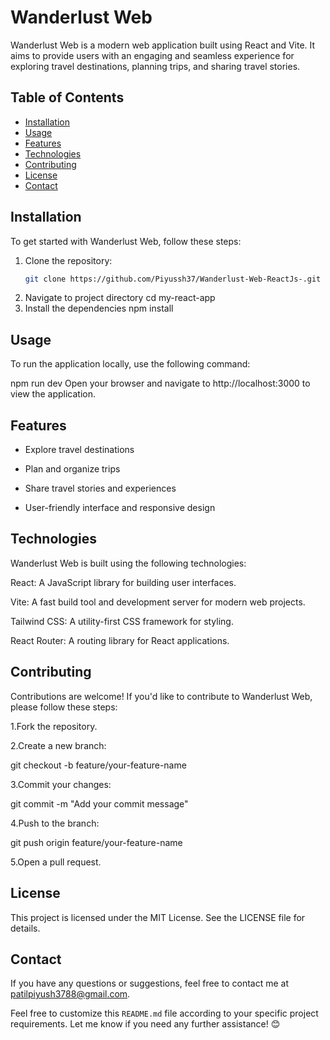 # Wanderlust Web

Wanderlust Web is a modern web application built using React and Vite. It aims to provide users with an engaging and seamless experience for exploring travel destinations, planning trips, and sharing travel stories.

## Table of Contents
- [Installation](#installation)
- [Usage](#usage)
- [Features](#features)
- [Technologies](#technologies)
- [Contributing](#contributing)
- [License](#license)
- [Contact](#contact)

## Installation

To get started with Wanderlust Web, follow these steps:

1. Clone the repository:
   ```sh
   git clone https://github.com/Piyussh37/Wanderlust-Web-ReactJs-.git
2. Navigate to project directory
   cd my-react-app
3. Install the dependencies
   npm install

## Usage
To run the application locally, use the following command:

npm run dev
Open your browser and navigate to http://localhost:3000 to view the application.

## Features
- Explore travel destinations

- Plan and organize trips

- Share travel stories and experiences

- User-friendly interface and responsive design

## Technologies
Wanderlust Web is built using the following technologies:

React: A JavaScript library for building user interfaces.

Vite: A fast build tool and development server for modern web projects.

Tailwind CSS: A utility-first CSS framework for styling.

React Router: A routing library for React applications.

## Contributing
Contributions are welcome! If you'd like to contribute to Wanderlust Web, please follow these steps:

1.Fork the repository.

2.Create a new branch:

git checkout -b feature/your-feature-name

3.Commit your changes:

git commit -m "Add your commit message"

4.Push to the branch:

git push origin feature/your-feature-name

5.Open a pull request.

## License
This project is licensed under the MIT License. See the LICENSE file for details.

## Contact
If you have any questions or suggestions, feel free to contact me at patilpiyush3788@gmail.com.

Feel free to customize this `README.md` file according to your specific project requirements. Let me know if you need any further assistance! 😊


